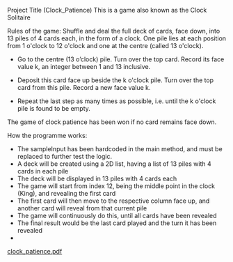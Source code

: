 Project Title (Clock_Patience)
This is a game also known as the Clock Solitaire

Rules of the game:
Shuffle and deal the full deck of cards, face down, into 13 piles of 4 cards each, in the form of a clock.
One pile lies at each position from 1 o'clock to 12 o'clock and one at the centre (called 13 o'clock).
- Go to the centre (13 o’clock) pile.
  Turn over the top card.
  Record its face value k, an integer between 1 and 13 inclusive.

- Deposit this card face up beside the k o'clock pile.
  Turn over the top card from this pile.
  Record a new face value k.

- Repeat the last step as many times as possible,
  i.e. until the k o'clock pile is found to be empty.

The game of clock patience has been won if no card remains face down.

How the programme works:
- The sampleInput has been hardcoded in the main method, and must be replaced to further test the logic.
- A deck will be created using a 2D list, having a list of 13 piles with 4 cards in each pile
- The deck will be displayed in 13 piles with 4 cards each
- The game will start from index 12, being the middle point in the clock (King), and revealing the first card
- The first card will then move to the respective column face up, and another card will reveal from that current pile
- The game will continuously do this, until all cards have been revealed
- The final result would be the last card played and the turn it has been revealed
- 
[clock_patience.pdf](https://github.com/ChristianAttard/Clock_Patience/files/13931933/clock_patience.pdf)
